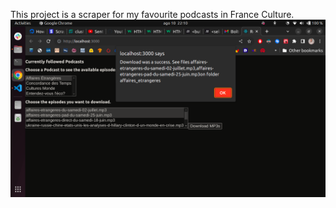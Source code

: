 This project is a scraper for my favourite podcasts in France Culture.
![alt text](https://github.com/IavTavares/Podcast_proj/blob/main/screenshot.png?raw=true)
